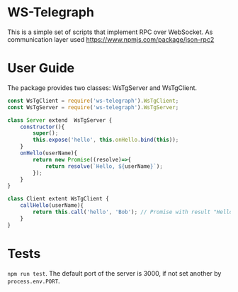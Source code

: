 # WS-Telegraph

This is a simple set of scripts that implement RPC over WebSocket. As communication layer
used  <https://www.npmjs.com/package/json-rpc2>

# User Guide

The package provides two classes: WsTgServer and WsTgClient.

```javascript
const WsTgClient = require('ws-telegraph').WsTgClient;
const WsTgServer = require('ws-telegraph').WsTgServer;

class Server extend  WsTgServer {
    constructor(){
        super();
        this.expose('hello', this.onHello.bind(this));
    }
    onHello(userName){
        return new Promise((resolve)=>{
            return resolve(`Hello, ${userName}`);
        });
    }
}

class Client extent WsTgClient {
    callHello(userName){
        return this.call('hello', 'Bob'); // Promise with result "Hello, Bob"
    }
}
```

# Tests

`npm run test`.  The default port of the server is 3000, if not set another by `process.env.PORT`.
